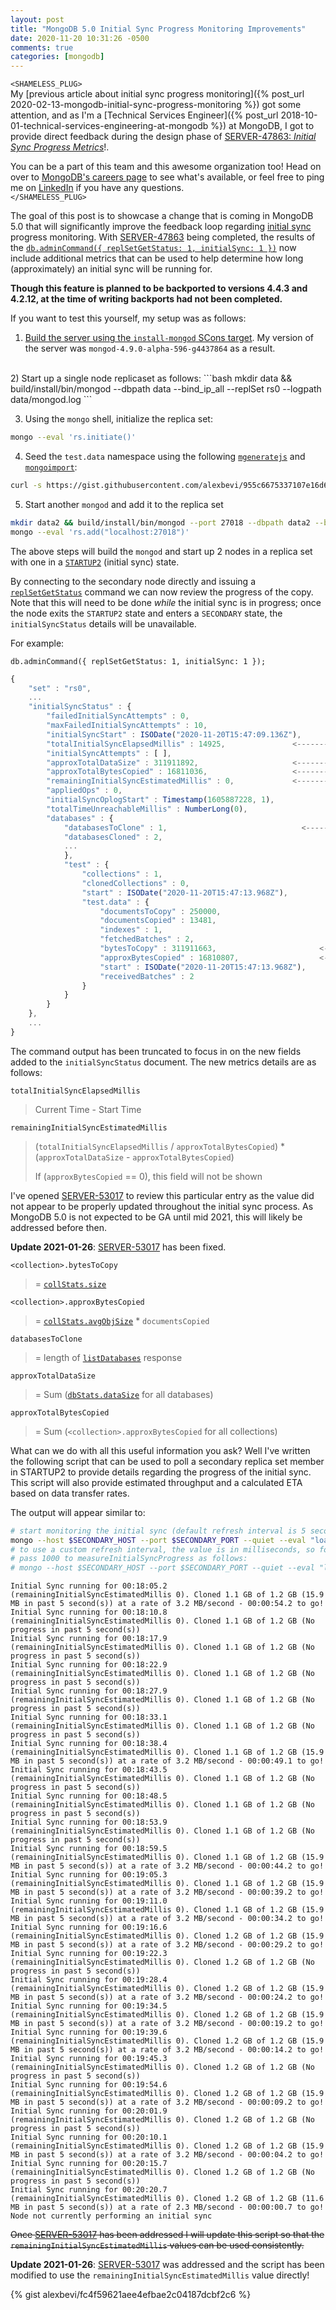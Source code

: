 ```yaml
---
layout: post
title: "MongoDB 5.0 Initial Sync Progress Monitoring Improvements"
date: 2020-11-20 10:31:26 -0500
comments: true
categories: [mongodb]
---
```


`<SHAMELESS_PLUG>`
<br>
My [previous article about initial sync progress monitoring]({% post_url 2020-02-13-mongodb-initial-sync-progress-monitoring %}) got some attention, and as I'm a [Technical Services Engineer]({% post_url 2018-10-01-technical-services-engineering-at-mongodb %}) at MongoDB, I got to provide direct feedback during the design phase of [SERVER-47863: _Initial Sync Progress Metrics_](https://jira.mongodb.org/browse/SERVER-47863)!.

You can be a part of this team and this awesome organization too! Head on over to [MongoDB's careers page](https://grnh.se/dcd90aac1) to see what's available, or feel free to ping me on [LinkedIn](https://www.linkedin.com/in/alexbevi/) if you have any questions.
<br>
`</SHAMELESS_PLUG>`

The goal of this post is to showcase a change that is coming in MongoDB 5.0 that will significantly improve the feedback loop regarding [initial sync](https://docs.mongodb.com/manual/core/replica-set-sync/#initial-sync) progress monitoring. With [SERVER-47863](https://jira.mongodb.org/browse/SERVER-47863) being completed, the results of the [`db.adminCommand({ replSetGetStatus: 1, initialSync: 1 })`](https://docs.mongodb.com/manual/reference/command/replSetGetStatus/) now include additional metrics that can be used to help determine how long (approximately) an initial sync will be running for.

**Though this feature is planned to be backported to versions 4.4.3 and 4.2.12, at the time of writing backports had not been completed.**

If you want to test this yourself, my setup was as follows:

1) [Build the server using the `install-mongod` SCons target](https://github.com/mongodb/mongo/blob/master/docs/building.md#scons-targets). My version of the server was `mongod-4.9.0-alpha-596-g4437864` as a result.
<br>
2) Start up a single node replicaset as follows:
```bash
mkdir data && build/install/bin/mongod --dbpath data --bind_ip_all --replSet rs0 --logpath data/mongod.log
```

3) Using the `mongo` shell, initialize the replica set:
```bash
mongo --eval 'rs.initiate()'
```

4) Seed the `test.data` namespace using the following [`mgeneratejs`](https://github.com/rueckstiess/mgeneratejs) and [`mongoimport`](https://docs.mongodb.com/database-tools/mongoimport/):
```bash
curl -s https://gist.githubusercontent.com/alexbevi/955c6675337107e16d637233f865b1e3/raw/0c48178e9c570b7594f207559744f07ecf87ac28/template.json | mgeneratejs -n 1000000 | mongoimport --collection data --numInsertionWorkers 4
```

5) Start another `mongod` and add it to the replica set
```bash
mkdir data2 && build/install/bin/mongod --port 27018 --dbpath data2 --bind_ip_all --replSet rs0 --logpath data2/mongod.log
mongo --eval 'rs.add("localhost:27018")'
```

The above steps will build the `mongod` and start up 2 nodes in a replica set with one in a [`STARTUP2`](https://docs.mongodb.com/manual/reference/replica-states/#replstate.STARTUP2) (initial sync) state.

By connecting to the secondary node directly and issuing a [`replSetGetStatus`](https://docs.mongodb.com/manual/reference/command/replSetGetStatus/) command we can now review the progress of the copy. Note that this will need to be done _while_ the initial sync is in progress; once the node exits the `STARTUP2` state and enters a `SECONDARY` state, the `initialSyncStatus` details will be unavailable.

For example:

```
db.adminCommand({ replSetGetStatus: 1, initialSync: 1 });
```
```js
{
	"set" : "rs0",
	...
	"initialSyncStatus" : {
		"failedInitialSyncAttempts" : 0,
		"maxFailedInitialSyncAttempts" : 10,
		"initialSyncStart" : ISODate("2020-11-20T15:47:09.136Z"),
		"totalInitialSyncElapsedMillis" : 14925,               <-----------
		"initialSyncAttempts" : [ ],
		"approxTotalDataSize" : 311911892,                     <-----------
		"approxTotalBytesCopied" : 16811036,                   <-----------
		"remainingInitialSyncEstimatedMillis" : 0,             <-----------
		"appliedOps" : 0,
		"initialSyncOplogStart" : Timestamp(1605887228, 1),
		"totalTimeUnreachableMillis" : NumberLong(0),
		"databases" : {
			"databasesToClone" : 1,                              <-----------
			"databasesCloned" : 2,
			...
			},
			"test" : {
				"collections" : 1,
				"clonedCollections" : 0,
				"start" : ISODate("2020-11-20T15:47:13.968Z"),
				"test.data" : {
					"documentsToCopy" : 250000,
					"documentsCopied" : 13481,
					"indexes" : 1,
					"fetchedBatches" : 2,
					"bytesToCopy" : 311911663,                       <-----------
					"approxBytesCopied" : 16810807,                  <-----------
					"start" : ISODate("2020-11-20T15:47:13.968Z"),
					"receivedBatches" : 2
				}
			}
		}
	},
	...
}
```

The command output has been truncated to focus in on the new fields added to the `initialSyncStatus` document. The new metrics details are as follows:

<!-- MORE -->

`totalInitialSyncElapsedMillis`
> Current Time - Start Time

`remainingInitialSyncEstimatedMillis`
> (`totalInitialSyncElapsedMillis` / `approxTotalBytesCopied`) * (`approxTotalDataSize` - `approxTotalBytesCopied`)
>
> If (`approxBytesCopied` == 0), this field will not be shown

I've opened [SERVER-53017](https://jira.mongodb.org/browse/SERVER-53017) to review this particular entry as the value did not appear to be properly updated throughout the initial sync process. As MongoDB 5.0 is not expected to be GA until mid 2021, this will likely be addressed before then.

**Update 2021-01-26**: [SERVER-53017](https://jira.mongodb.org/browse/SERVER-53017) has been fixed.

`<collection>.bytesToCopy`
> = [`collStats.size`](https://docs.mongodb.com/manual/reference/command/collStats/#collStats.size)

`<collection>.approxBytesCopied`
> = [`collStats.avgObjSize`](https://docs.mongodb.com/manual/reference/command/collStats/#collStats.avgObjSize) * `documentsCopied`

`databasesToClone`
> = length of [`listDatabases`](https://docs.mongodb.com/manual/reference/command/listDatabases/index.html#output) response

`approxTotalDataSize`
> = Sum ([`dbStats.dataSize`](https://docs.mongodb.com/manual/reference/command/dbStats/index.html#dbStats.dataSize) for all databases)

`approxTotalBytesCopied`
> = Sum (`<collection>.approxBytesCopied` for all collections)

What can we do with all this useful information you ask? Well I've written the following script that can be used to poll a secondary replica set member in STARTUP2 to provide details regarding the progress of the initial sync. This script will also provide estimated throughput and a calculated ETA based on data transfer rates.

The output will appear similar to:

```bash
# start monitoring the initial sync (default refresh interval is 5 seconds)
mongo --host $SECONDARY_HOST --port $SECONDARY_PORT --quiet --eval "load('measureInitialSyncProgress.js'); measureInitialSyncProgress();"
# to use a custom refresh interval, the value is in milliseconds, so for a 1 second refresh
# pass 1000 to measureInitialSyncProgress as follows:
# mongo --host $SECONDARY_HOST --port $SECONDARY_PORT --quiet --eval "load('measureInitialSyncProgress.js'); measureInitialSyncProgress(1000);"
```

```
Initial Sync running for 00:18:05.2 (remainingInitialSyncEstimatedMillis 0). Cloned 1.1 GB of 1.2 GB (15.9 MB in past 5 second(s)) at a rate of 3.2 MB/second - 00:00:54.2 to go!
Initial Sync running for 00:18:10.8 (remainingInitialSyncEstimatedMillis 0). Cloned 1.1 GB of 1.2 GB (No progress in past 5 second(s))
Initial Sync running for 00:18:17.9 (remainingInitialSyncEstimatedMillis 0). Cloned 1.1 GB of 1.2 GB (No progress in past 5 second(s))
Initial Sync running for 00:18:22.9 (remainingInitialSyncEstimatedMillis 0). Cloned 1.1 GB of 1.2 GB (No progress in past 5 second(s))
Initial Sync running for 00:18:27.9 (remainingInitialSyncEstimatedMillis 0). Cloned 1.1 GB of 1.2 GB (No progress in past 5 second(s))
Initial Sync running for 00:18:33.1 (remainingInitialSyncEstimatedMillis 0). Cloned 1.1 GB of 1.2 GB (No progress in past 5 second(s))
Initial Sync running for 00:18:38.4 (remainingInitialSyncEstimatedMillis 0). Cloned 1.1 GB of 1.2 GB (15.9 MB in past 5 second(s)) at a rate of 3.2 MB/second - 00:00:49.1 to go!
Initial Sync running for 00:18:43.5 (remainingInitialSyncEstimatedMillis 0). Cloned 1.1 GB of 1.2 GB (No progress in past 5 second(s))
Initial Sync running for 00:18:48.5 (remainingInitialSyncEstimatedMillis 0). Cloned 1.1 GB of 1.2 GB (No progress in past 5 second(s))
Initial Sync running for 00:18:53.9 (remainingInitialSyncEstimatedMillis 0). Cloned 1.1 GB of 1.2 GB (No progress in past 5 second(s))
Initial Sync running for 00:18:59.5 (remainingInitialSyncEstimatedMillis 0). Cloned 1.1 GB of 1.2 GB (15.9 MB in past 5 second(s)) at a rate of 3.2 MB/second - 00:00:44.2 to go!
Initial Sync running for 00:19:05.3 (remainingInitialSyncEstimatedMillis 0). Cloned 1.1 GB of 1.2 GB (15.9 MB in past 5 second(s)) at a rate of 3.2 MB/second - 00:00:39.2 to go!
Initial Sync running for 00:19:11.0 (remainingInitialSyncEstimatedMillis 0). Cloned 1.1 GB of 1.2 GB (15.9 MB in past 5 second(s)) at a rate of 3.2 MB/second - 00:00:34.2 to go!
Initial Sync running for 00:19:16.6 (remainingInitialSyncEstimatedMillis 0). Cloned 1.2 GB of 1.2 GB (15.9 MB in past 5 second(s)) at a rate of 3.2 MB/second - 00:00:29.2 to go!
Initial Sync running for 00:19:22.3 (remainingInitialSyncEstimatedMillis 0). Cloned 1.2 GB of 1.2 GB (No progress in past 5 second(s))
Initial Sync running for 00:19:28.4 (remainingInitialSyncEstimatedMillis 0). Cloned 1.2 GB of 1.2 GB (15.9 MB in past 5 second(s)) at a rate of 3.2 MB/second - 00:00:24.2 to go!
Initial Sync running for 00:19:34.5 (remainingInitialSyncEstimatedMillis 0). Cloned 1.2 GB of 1.2 GB (15.9 MB in past 5 second(s)) at a rate of 3.2 MB/second - 00:00:19.2 to go!
Initial Sync running for 00:19:39.6 (remainingInitialSyncEstimatedMillis 0). Cloned 1.2 GB of 1.2 GB (15.9 MB in past 5 second(s)) at a rate of 3.2 MB/second - 00:00:14.2 to go!
Initial Sync running for 00:19:45.3 (remainingInitialSyncEstimatedMillis 0). Cloned 1.2 GB of 1.2 GB (No progress in past 5 second(s))
Initial Sync running for 00:19:54.6 (remainingInitialSyncEstimatedMillis 0). Cloned 1.2 GB of 1.2 GB (15.9 MB in past 5 second(s)) at a rate of 3.2 MB/second - 00:00:09.2 to go!
Initial Sync running for 00:20:01.9 (remainingInitialSyncEstimatedMillis 0). Cloned 1.2 GB of 1.2 GB (No progress in past 5 second(s))
Initial Sync running for 00:20:10.1 (remainingInitialSyncEstimatedMillis 0). Cloned 1.2 GB of 1.2 GB (15.9 MB in past 5 second(s)) at a rate of 3.2 MB/second - 00:00:04.2 to go!
Initial Sync running for 00:20:15.7 (remainingInitialSyncEstimatedMillis 0). Cloned 1.2 GB of 1.2 GB (No progress in past 5 second(s))
Initial Sync running for 00:20:20.7 (remainingInitialSyncEstimatedMillis 0). Cloned 1.2 GB of 1.2 GB (11.6 MB in past 5 second(s)) at a rate of 2.3 MB/second - 00:00:00.7 to go!
Node not currently performing an initial sync
```

~~Once [SERVER-53017](https://jira.mongodb.org/browse/SERVER-53017) has been addressed I will update this script so that the `remainingInitialSyncEstimatedMillis` values can be used consistently.~~

**Update 2021-01-26**: [SERVER-53017](https://jira.mongodb.org/browse/SERVER-53017) was addressed and the script has been modified to use the `remainingInitialSyncEstimatedMillis` value directly!

{% gist alexbevi/fc4f59621aee4efbae2c04187dcbf2c6 %}
